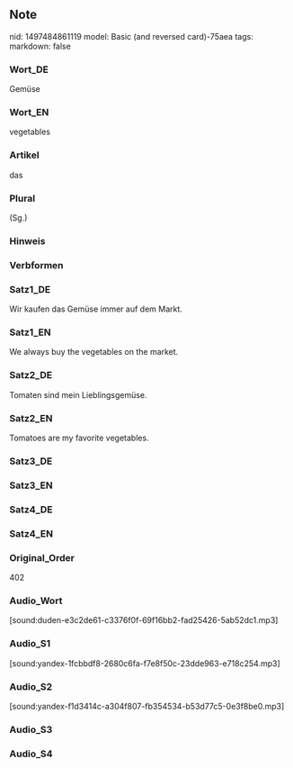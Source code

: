## Note
nid: 1497484861119
model: Basic (and reversed card)-75aea
tags: 
markdown: false

### Wort_DE
Gemüse

### Wort_EN
vegetables

### Artikel
das

### Plural
(Sg.)

### Hinweis


### Verbformen


### Satz1_DE
Wir kaufen das Gemüse immer auf dem Markt.

### Satz1_EN
We always buy the vegetables on the market.

### Satz2_DE
Tomaten sind mein Lieblingsgemüse.

### Satz2_EN
Tomatoes are my favorite vegetables.

### Satz3_DE


### Satz3_EN


### Satz4_DE


### Satz4_EN


### Original_Order
402

### Audio_Wort
[sound:duden-e3c2de61-c3376f0f-69f16bb2-fad25426-5ab52dc1.mp3]

### Audio_S1
[sound:yandex-1fcbbdf8-2680c6fa-f7e8f50c-23dde963-e718c254.mp3]

### Audio_S2
[sound:yandex-f1d3414c-a304f807-fb354534-b53d77c5-0e3f8be0.mp3]

### Audio_S3


### Audio_S4

